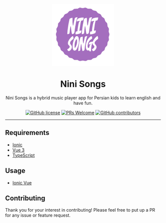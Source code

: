 <div align="center">
	<p align="center">
		<img src="./public/assets/logo-main-big.png" width="200" />
	</p>
	<h1 align="center">Nini Songs</h1>
	<p align="center">Nini Songs is a hybrid music player app for Persian kids to learn english and have fun.</p>


[![GitHub license](https://img.shields.io/badge/license-MIT-blue.svg)](https://github.com/ghonchesefidi/Nini-Songs/blob/master/LICENSE)
[![PRs Welcome](https://img.shields.io/badge/PRs-welcome-orange.svg)](https://github.com/ghonchesefidi/Nini-Songs/compare)
[![GitHub contributors](https://img.shields.io/github/contributors/ghonchesefidi/Nini-Songs.svg)](https://github.com/ghonchesefidi/Nini-Songs/contributors/)
</div>
<hr />

## Requirements
-   [Ionic](https://ionicframework.com)
-   [Vue 3](https://v3.vuejs.org)
-   [TypeScript](https://www.typescriptlang.org)

## Usage
-   [Ionic Vue](https://ionicframework.com/vue)

## Contributing
Thank you for your interest in contributing! Please feel free to put up a PR for any issue or feature request.
